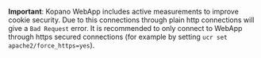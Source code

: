 **Important**: Kopano WebApp includes active measurements to improve cookie security. Due to this connections through plain http connections will give a `Bad Request` error. It is recommended to only connect to WebApp through https secured connections (for example by setting `ucr set apache2/force_https=yes`).
